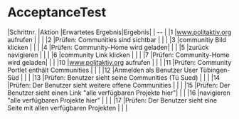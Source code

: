 
# AcceptanceTest                                               
|Schrittnr.              |Aktion                             |Erwartetes Ergebnis|Ergebnis|
| -- |
|1                       |www.politaktiv.org aufrufen        |                   |        |
|2                       |Prüfen: Communities sind sichtbar  |                   |        |
|3                       |communitiy Bild klicken            |                   |        |
|4                       |Prüfen: Community-Home wird geladen|                   |        |
|5                       |zurück navigieren                  |                   |        |
|6                       |community Link klicken             |                   |        |
|7                       |Prüfen: Community-Home wird geladen|                   |        |
|10                      |www.politaktiv.org aufrufen                                           |                   |        |
|11                      |Prüfen: Community Portlet enthält Communities                         |                   |        |
|12                      |Anmelden als Benutzer User Tübingen-Süd                               |                   |        |
|13                      |Prüfen: Benutzer sieht seine Communities (Tü Sued)                    |                   |        |
|14                      |Prüfen: Der Benutzer sieht weitere offene Communities                 |                   |        |
|15                      |Prüfen: Der Benutzer sieht einen Link "alle verfügbaren Projekte hier"|                   |        |
|16                      |navigieren "alle verfügbaren Projekte hier"                           |                   |        |
|17                      |Prüfen: Der Benutzer sieht eine Seite mit allen verfügbaren Projekten |                   |        |
